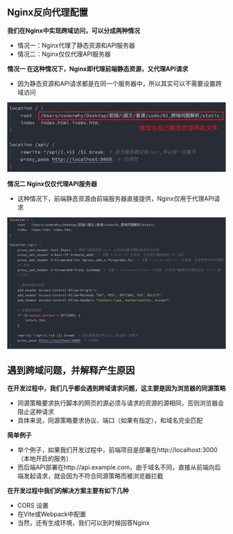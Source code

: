 ## Nginx反向代理配置

**我们在Nginx中实现跨域访问，可以分成两种情况**

* 情况一：Nginx代理了静态资源和API服务器
* 情况二：Nginx仅仅代理API服务器

**情况一 在这种情况下，Nginx即代理前端静态资源，又代理API请求**

* 因为静态资源和API请求都是在同一个服务器中，所以其实可以不需要设置跨域访问

![Nginx代理](../imgs/Nginx代理.png)

**情况二 Nginx仅仅代理API服务器**

* 这种情况下，前端静态资源由前端服务器直接提供，Nginx仅用于代理API请求

![Nginx代理](../imgs/Nginx代理二.png)

## 遇到跨域问题，并解释产生原因

**在开发过程中，我们几乎都会遇到跨域请求问题，这主要是因为浏览器的同源策略**

* 同源策略要求执行脚本的网页的源必须与请求的资源的源相同，否则浏览器会阻止这种请求
* 具体来说，同源策略要求协议、端口（如果有指定），和域名完全匹配

**简单例子**

* 举个例子，如果我们开发过程中，前端项目是部署在http://localhost:3000（本地开启的服务）
* 而后端API部署在http://api.example.com，由于域名不同，直接从前端向后端发起请求，就会因为不符合同源策略而被浏览器拦截

**在开发过程中我们的解决方案主要有如下几种**

* CORS 设置
* 在Vite或Webpack中配置
* 当然，还有生成环境，我们可以到时候回答Nginx